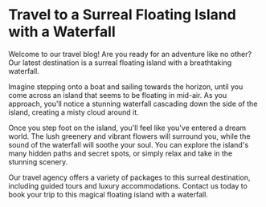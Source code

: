 <!--
Write me markdown content of website with wallpaper:

"A surreal image of a floating island with a waterfall for a travel blog or agency"

The header of the page should not be copy of the text but rather a real content of the website which is using this wallpaper.
-->

<!--font:Poppins-->

# Travel to a Surreal Floating Island with a Waterfall

Welcome to our travel blog! Are you ready for an adventure like no other? Our latest destination is a surreal floating island with a breathtaking waterfall. 

Imagine stepping onto a boat and sailing towards the horizon, until you come across an island that seems to be floating in mid-air. As you approach, you'll notice a stunning waterfall cascading down the side of the island, creating a misty cloud around it.

Once you step foot on the island, you'll feel like you've entered a dream world. The lush greenery and vibrant flowers will surround you, while the sound of the waterfall will soothe your soul. You can explore the island's many hidden paths and secret spots, or simply relax and take in the stunning scenery.

Our travel agency offers a variety of packages to this surreal destination, including guided tours and luxury accommodations. Contact us today to book your trip to this magical floating island with a waterfall.

